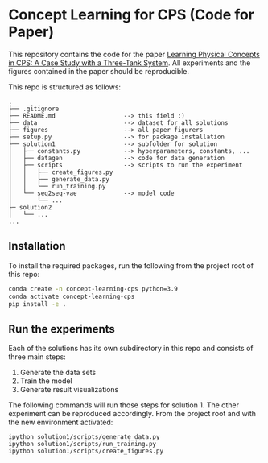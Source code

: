 # Concept Learning for CPS (Code for Paper)

This repository contains the code for the paper [Learning Physical Concepts in CPS: A Case Study with a Three-Tank System](https://arxiv.org/abs/2111.14151). All experiments and the figures contained in the paper should be reproducible.

This repo is structured as follows:

```
.
├── .gitignore                  
├── README.md                   --> this field :)
├── data                        --> dataset for all solutions
├── figures                     --> all paper figurers
├── setup.py                    --> for package installation
├── solution1                   --> subfolder for solution
│   ├── constants.py            --> hyperparameters, constants, ...
│   ├── datagen                 --> code for data generation
│   ├── scripts                 --> scripts to run the experiment
│   │   ├── create_figures.py
│   │   ├── generate_data.py
│   │   └── run_training.py
│   └── seq2seq-vae             --> model code
│       └── ...
├─ solution2
│   └── ...
...

```

## Installation
To install the required packages, run the following from the project root of this repo:
```sh
conda create -n concept-learning-cps python=3.9
conda activate concept-learning-cps
pip install -e .
```

## Run the experiments
Each of the solutions has its own subdirectory in this repo and consists of three main steps:
1. Generate the data sets
3. Train the model
4. Generate result visualizations

The following commands will run those steps for solution 1. The other experiment can be reproduced accordingly.
From the project root and with the new environment activated:
```
ipython solution1/scripts/generate_data.py
ipython solution1/scripts/run_training.py
ipython solution1/scripts/create_figures.py
```



